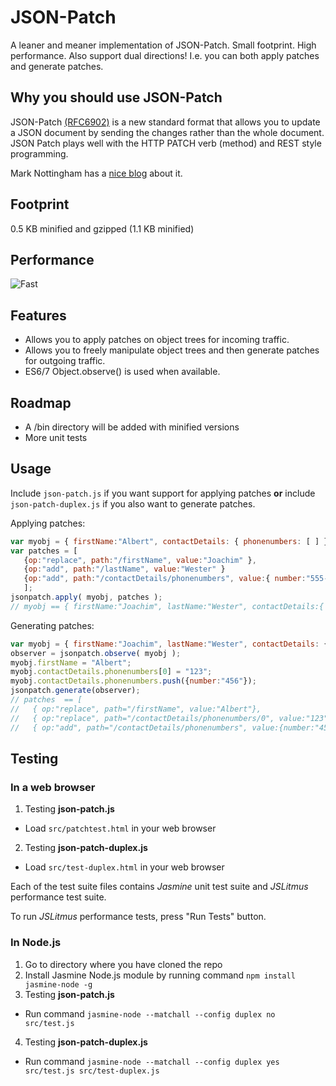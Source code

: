 JSON-Patch
==========

A leaner and meaner implementation of JSON-Patch. Small footprint. High performance.
Also support dual directions! I.e. you can both apply patches and generate patches.

## Why you should use JSON-Patch

JSON-Patch [(RFC6902)](http://tools.ietf.org/html/rfc6902) is a new standard format that 
allows you to update a JSON document by sending the changes rather than the whole document. 
JSON Patch plays well with the HTTP PATCH verb (method) and REST style programming.

Mark Nottingham has a [nice blog]( http://www.mnot.net/blog/2012/09/05/patch) about it.

## Footprint
0.5 KB minified and gzipped (1.1 KB minified)

## Performance
![Fast](http://www.rebelslounge.com/res/jsonpatch/chart3.png)


## Features
* Allows you to apply patches on object trees for incoming traffic.
* Allows you to freely manipulate object trees and then generate patches for outgoing traffic.
* ES6/7 Object.observe() is used when available.

## Roadmap

* A /bin directory will be added with minified versions
* More unit tests

## Usage

Include `json-patch.js` if you want support for applying patches **or**
include `json-patch-duplex.js` if you also want to generate patches.

Applying patches:
```js
var myobj = { firstName:"Albert", contactDetails: { phonenumbers: [ ] } };
var patches = [
   {op:"replace", path:"/firstName", value:"Joachim" },
   {op:"add", path:"/lastName", value:"Wester" }
   {op:"add", path:"/contactDetails/phonenumbers", value:{ number:"555-123" }  }
   ];
jsonpatch.apply( myobj, patches );
// myobj == { firstName:"Joachim", lastName:"Wester", contactDetails:{ phoneNumbers[ {number:"555-123"} ] } };
```
Generating patches:
```js
var myobj = { firstName:"Joachim", lastName:"Wester", contactDetails: { phonenumbers: [ { number:"555-123" }] } };
observer = jsonpatch.observe( myobj );
myobj.firstName = "Albert";
myobj.contactDetails.phonenumbers[0] = "123";
myobj.contactDetails.phonenumbers.push({number:"456"});
jsonpatch.generate(observer);
// patches  == [
//   { op:"replace", path="/firstName", value:"Albert"},
//   { op:"replace", path="/contactDetails/phonenumbers/0", value:"123"},
//   { op:"add", path="/contactDetails/phonenumbers", value:{number:"456"}}];
```

## Testing

### In a web browser

1. Testing **json-patch.js**
 - Load `src/patchtest.html` in your web browser
2. Testing **json-patch-duplex.js**
 - Load `src/test-duplex.html` in your web browser

Each of the test suite files contains *Jasmine* unit test suite and *JSLitmus* performance test suite.

To run *JSLitmus* performance tests, press "Run Tests" button.

### In Node.js

1. Go to directory where you have cloned the repo
2. Install Jasmine Node.js module by running command `npm install jasmine-node -g`
3. Testing **json-patch.js**
 - Run command `jasmine-node --matchall --config duplex no src/test.js`
4. Testing **json-patch-duplex.js**
 - Run command `jasmine-node --matchall --config duplex yes src/test.js src/test-duplex.js`
